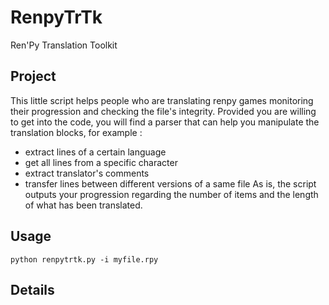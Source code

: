 # RenpyTrTk
Ren'Py Translation Toolkit

## Project

This little script helps people who are translating renpy games monitoring their progression and checking the file's
integrity. Provided you are willing to get into the code, you will find a parser that can help you manipulate the
translation blocks, for example :
 - extract lines of a certain language
 - get all lines from a specific character
 - extract translator's comments
 - transfer lines between different versions of a same file
As is, the script outputs your progression regarding the number of items and the length of what has been translated.

## Usage

`python renpytrtk.py -i myfile.rpy`

## Details


